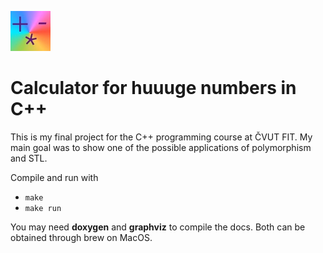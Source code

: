 ![logo](./src/logo/logo.jpg)
# Calculator for **huuuge** numbers in C++

This is my final project for the C++ programming course at ČVUT FIT. My main goal was to show one of the possible applications of polymorphism and STL.

Compile and run with
* `make`
* `make run`

You may need **doxygen** and **graphviz** to compile the docs. Both can be obtained through brew on MacOS.
